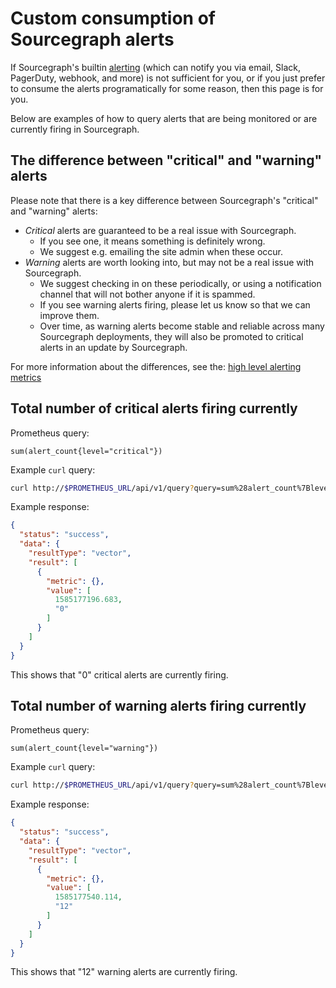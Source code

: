 # Custom consumption of Sourcegraph alerts

If Sourcegraph's builtin [alerting](alerting.md) (which can notify you via email, Slack, PagerDuty, webhook, and more) is not sufficient for you, or if you just prefer to consume the alerts programatically for some reason, then this page is for you.

Below are examples of how to query alerts that are being monitored or are currently firing in Sourcegraph.

## The difference between "critical" and "warning" alerts

Please note that there is a key difference between Sourcegraph's "critical" and "warning" alerts:

- _Critical_ alerts are guaranteed to be a real issue with Sourcegraph.
  - If you see one, it means something is definitely wrong.
  - We suggest e.g. emailing the site admin when these occur.
- _Warning_ alerts are worth looking into, but may not be a real issue with Sourcegraph.
  - We suggest checking in on these periodically, or using a notification channel that will not bother anyone if it is spammed.
  - If you see warning alerts firing, please let us know so that we can improve them.
  - Over time, as warning alerts become stable and reliable across many Sourcegraph deployments, they will also be promoted to critical alerts in an update by Sourcegraph.

For more information about the differences, see the: [high level alerting metrics](metrics_guide.md#high-level-alerting-metrics)

## Total number of critical alerts firing currently

Prometheus query:

```prometheus
sum(alert_count{level="critical"})
```

Example `curl` query:

```sh
curl http://$PROMETHEUS_URL/api/v1/query?query=sum%28alert_count%7Blevel%3D%22critical%22%7D%29
```

Example response:

```json
{
  "status": "success",
  "data": {
    "resultType": "vector",
    "result": [
      {
        "metric": {},
        "value": [
          1585177196.683,
          "0"
        ]
      }
    ]
  }
}
```

This shows that "0" critical alerts are currently firing.

## Total number of warning alerts firing currently

Prometheus query:

```prometheus
sum(alert_count{level="warning"})
```

Example `curl` query:

```sh
curl http://$PROMETHEUS_URL/api/v1/query?query=sum%28alert_count%7Blevel%3D%22warning%22%7D%29
```

Example response:

```json
{
  "status": "success",
  "data": {
    "resultType": "vector",
    "result": [
      {
        "metric": {},
        "value": [
          1585177540.114,
          "12"
        ]
      }
    ]
  }
}
```

This shows that "12" warning alerts are currently firing.

